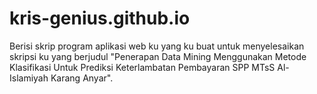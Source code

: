 # kris-genius.github.io
Berisi skrip program aplikasi web ku yang ku buat untuk menyelesaikan skripsi ku yang berjudul "Penerapan Data Mining Menggunakan Metode Klasifikasi Untuk Prediksi Keterlambatan Pembayaran SPP MTsS Al-Islamiyah Karang Anyar".
